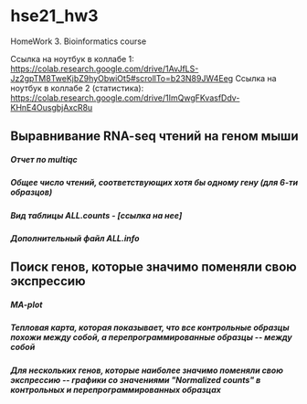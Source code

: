 # hse21_hw3
HomeWork 3. Bioinformatics course

Ссылка на ноутбук в коллабе 1: https://colab.research.google.com/drive/1AvJfLS-Jz2gpTM8TweKjbZ9hyObwiOt5#scrollTo=b23N89JW4Eeg 
Ссылка на ноутбук в коллабе 2 (статистика): https://colab.research.google.com/drive/1ImQwgFKvasfDdv-KHnE4OusgbjAxcR8u 

## Выравнивание RNA-seq чтений на геном мыши
##### Отчет по multiqc
##### Общее число чтений, соответствующих хотя бы одному гену (для 6-ти образцов)
##### Вид таблицы ALL.counts - [ссылка на нее]
##### Дополнительный файл ALL.info

## Поиск генов, которые значимо поменяли свою экспрессию
##### MA-plot
##### Тепловая карта, которая показывает, что все контрольные образцы похожи между собой, а перепрограммированные образцы -- между собой
##### Для нескольких генов, которые наиболее значимо поменяли свою экспрессию -- графики со значениями "Normalized counts" в контрольных и перепрограммированных образцах
